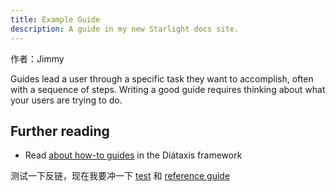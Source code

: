 ```yaml
---
title: Example Guide
description: A guide in my new Starlight docs site.
---
```


作者：Jimmy

Guides lead a user through a specific task they want to accomplish, often with a sequence of steps.
Writing a good guide requires thinking about what your users are trying to do.

## Further reading

- Read [about how-to guides](https://diataxis.fr/how-to-guides/) in the Diátaxis framework

测试一下反链，现在我要冲一下 [test](https://www.efficiency-starship.com/test/test/) 和 [reference guide](https://www.efficiency-starship.com/reference/reference-guide/)